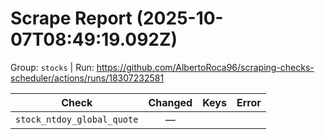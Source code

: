# Scrape Report (2025-10-07T08:49:19.092Z)

Group: `stocks`  |  Run: https://github.com/AlbertoRoca96/scraping-checks-scheduler/actions/runs/18307232581

| Check | Changed | Keys | Error |
|---|:---:|:--|:--|
| `stock_ntdoy_global_quote` | — |  |  |
